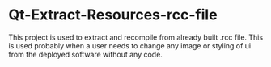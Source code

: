# Qt-Extract-Resources-rcc-file
This project is used to extract and recompile from already built .rcc file. This is used probably when a user needs to change any image or styling of ui from the deployed software without any code.
